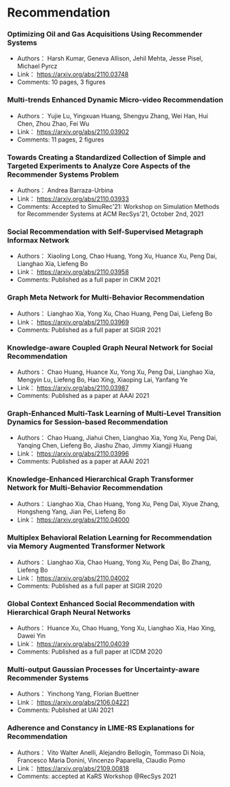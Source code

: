 # Recommendation
### **Optimizing Oil and Gas Acquisitions Using Recommender Systems**
+ Authors： Harsh Kumar, Geneva Allison, Jehil Mehta, Jesse Pisel, Michael Pyrcz
+ Link： https://arxiv.org/abs/2110.03748
+ Comments: 10 pages, 3 figures

### **Multi-trends Enhanced Dynamic Micro-video Recommendation**
+ Authors： Yujie Lu, Yingxuan Huang, Shengyu Zhang, Wei Han, Hui Chen, Zhou Zhao, Fei Wu
+ Link： https://arxiv.org/abs/2110.03902
+ Comments: 11 pages, 2 figures

### **Towards Creating a Standardized Collection of Simple and Targeted  Experiments to Analyze Core Aspects of the Recommender Systems Problem**
+ Authors： Andrea Barraza-Urbina
+ Link： https://arxiv.org/abs/2110.03933
+ Comments: Accepted to SimuRec'21: Workshop on Simulation Methods for Recommender Systems at ACM RecSys'21, October 2nd, 2021

### **Social Recommendation with Self-Supervised Metagraph Informax Network**
+ Authors： Xiaoling Long, Chao Huang, Yong Xu, Huance Xu, Peng Dai, Lianghao Xia, Liefeng Bo
+ Link： https://arxiv.org/abs/2110.03958
+ Comments: Published as a full paper in CIKM 2021

### **Graph Meta Network for Multi-Behavior Recommendation**
+ Authors： Lianghao Xia, Yong Xu, Chao Huang, Peng Dai, Liefeng Bo
+ Link： https://arxiv.org/abs/2110.03969
+ Comments: Published as a full paper at SIGIR 2021

### **Knowledge-aware Coupled Graph Neural Network for Social Recommendation**
+ Authors： Chao Huang, Huance Xu, Yong Xu, Peng Dai, Lianghao Xia, Mengyin Lu, Liefeng Bo, Hao Xing, Xiaoping Lai, Yanfang Ye
+ Link： https://arxiv.org/abs/2110.03987
+ Comments: Published as a paper at AAAI 2021

### **Graph-Enhanced Multi-Task Learning of Multi-Level Transition Dynamics  for Session-based Recommendation**
+ Authors： Chao Huang, Jiahui Chen, Lianghao Xia, Yong Xu, Peng Dai, Yanqing Chen, Liefeng Bo, Jiashu Zhao, Jimmy Xiangji Huang
+ Link： https://arxiv.org/abs/2110.03996
+ Comments: Published as a paper at AAAI 2021

### **Knowledge-Enhanced Hierarchical Graph Transformer Network for  Multi-Behavior Recommendation**
+ Authors： Lianghao Xia, Chao Huang, Yong Xu, Peng Dai, Xiyue Zhang, Hongsheng Yang, Jian Pei, Liefeng Bo
+ Link： https://arxiv.org/abs/2110.04000

### **Multiplex Behavioral Relation Learning for Recommendation via Memory  Augmented Transformer Network**
+ Authors： Lianghao Xia, Chao Huang, Yong Xu, Peng Dai, Bo Zhang, Liefeng Bo
+ Link： https://arxiv.org/abs/2110.04002
+ Comments: Published as a full paper at SIGIR 2020

### **Global Context Enhanced Social Recommendation with Hierarchical Graph  Neural Networks**
+ Authors： Huance Xu, Chao Huang, Yong Xu, Lianghao Xia, Hao Xing, Dawei Yin
+ Link： https://arxiv.org/abs/2110.04039
+ Comments: Published as a full paper at ICDM 2020

### **Multi-output Gaussian Processes for Uncertainty-aware Recommender  Systems**
+ Authors： Yinchong Yang, Florian Buettner
+ Link： https://arxiv.org/abs/2106.04221
+ Comments: Published at UAI 2021

### **Adherence and Constancy in LIME-RS Explanations for Recommendation**
+ Authors： Vito Walter Anelli, Alejandro Bellogín, Tommaso Di Noia, Francesco Maria Donini, Vincenzo Paparella, Claudio Pomo
+ Link： https://arxiv.org/abs/2109.00818
+ Comments: accepted at KaRS Workshop @RecSys 2021

